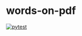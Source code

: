 # words-on-pdf
[![pytest](https://github.com/upnt/words-on-pdf/actions/workflows/pytest.yml/badge.svg)](https://github.com/upnt/words-on-pdf/actions/workflows/pytest.yml)
